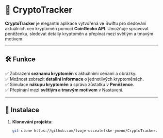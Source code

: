 # 📱 CryptoTracker

**CryptoTracker** je elegantní aplikace vytvořená ve Swiftu pro sledování aktuálních cen kryptoměn pomocí **CoinGecko API**. Umožňuje spravovat peněženku, sledovat detaily kryptoměn a přepínat mezi světlým a tmavým motivem.

---

## 🛠 Funkce
✅ Zobrazení **seznamu kryptoměn** s aktuálními cenami a obrázky.  
✅ Možnost zobrazit **detailní informace** o jednotlivých kryptoměnách.  
✅ Simulace **nákupu kryptoměn** a správa zůstatku v **Peněžence**.  
✅ Přepínání mezi **světlým a tmavým motivem** v Nastavení.  

---

## 🚀 Instalace
1. **Klonování projektu**:
   ```bash
   git clone https://github.com/tvoje-uzivatelske-jmeno/CryptoTracker.git
